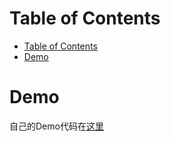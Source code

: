 # Table of Contents

- [Table of Contents](#Table-of-Contents)
- [Demo](#Demo)

# Demo

自己的Demo代码在[这里](./java_demo/HelloWorld)


